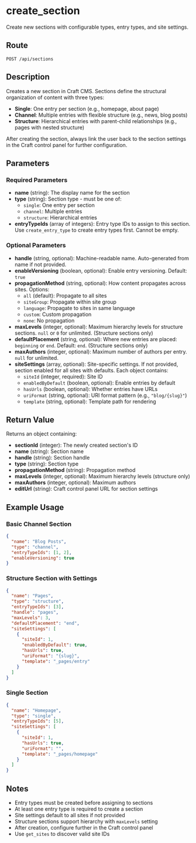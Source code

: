 # create_section

Create new sections with configurable types, entry types, and site settings.

## Route

`POST /api/sections`

## Description

Creates a new section in Craft CMS. Sections define the structural organization of content with three types:
- **Single**: One entry per section (e.g., homepage, about page)
- **Channel**: Multiple entries with flexible structure (e.g., news, blog posts)
- **Structure**: Hierarchical entries with parent-child relationships (e.g., pages with nested structure)

After creating the section, always link the user back to the section settings in the Craft control panel for further configuration.

## Parameters

### Required Parameters

- **name** (string): The display name for the section
- **type** (string): Section type - must be one of:
  - `single`: One entry per section
  - `channel`: Multiple entries
  - `structure`: Hierarchical entries
- **entryTypeIds** (array of integers): Entry type IDs to assign to this section. Use `create_entry_type` to create entry types first. Cannot be empty.

### Optional Parameters

- **handle** (string, optional): Machine-readable name. Auto-generated from name if not provided.
- **enableVersioning** (boolean, optional): Enable entry versioning. Default: `true`
- **propagationMethod** (string, optional): How content propagates across sites. Options:
  - `all` (default): Propagate to all sites
  - `siteGroup`: Propagate within site group
  - `language`: Propagate to sites in same language
  - `custom`: Custom propagation
  - `none`: No propagation
- **maxLevels** (integer, optional): Maximum hierarchy levels for structure sections. `null` or `0` for unlimited. (Structure sections only)
- **defaultPlacement** (string, optional): Where new entries are placed: `beginning` or `end`. Default: `end`. (Structure sections only)
- **maxAuthors** (integer, optional): Maximum number of authors per entry. `null` for unlimited.
- **siteSettings** (array, optional): Site-specific settings. If not provided, section enabled for all sites with defaults. Each object contains:
  - `siteId` (integer, required): Site ID
  - `enabledByDefault` (boolean, optional): Enable entries by default
  - `hasUrls` (boolean, optional): Whether entries have URLs
  - `uriFormat` (string, optional): URI format pattern (e.g., `"blog/{slug}"`)
  - `template` (string, optional): Template path for rendering

## Return Value

Returns an object containing:

- **sectionId** (integer): The newly created section's ID
- **name** (string): Section name
- **handle** (string): Section handle
- **type** (string): Section type
- **propagationMethod** (string): Propagation method
- **maxLevels** (integer, optional): Maximum hierarchy levels (structure only)
- **maxAuthors** (integer, optional): Maximum authors
- **editUrl** (string): Craft control panel URL for section settings

## Example Usage

### Basic Channel Section
```json
{
  "name": "Blog Posts",
  "type": "channel",
  "entryTypeIds": [1, 2],
  "enableVersioning": true
}
```

### Structure Section with Settings
```json
{
  "name": "Pages",
  "type": "structure",
  "entryTypeIds": [3],
  "handle": "pages",
  "maxLevels": 3,
  "defaultPlacement": "end",
  "siteSettings": [
    {
      "siteId": 1,
      "enabledByDefault": true,
      "hasUrls": true,
      "uriFormat": "{slug}",
      "template": "_pages/entry"
    }
  ]
}
```

### Single Section
```json
{
  "name": "Homepage",
  "type": "single",
  "entryTypeIds": [5],
  "siteSettings": [
    {
      "siteId": 1,
      "hasUrls": true,
      "uriFormat": "",
      "template": "_pages/homepage"
    }
  ]
}
```

## Notes

- Entry types must be created before assigning to sections
- At least one entry type is required to create a section
- Site settings default to all sites if not provided
- Structure sections support hierarchy with `maxLevels` setting
- After creation, configure further in the Craft control panel
- Use `get_sites` to discover valid site IDs
